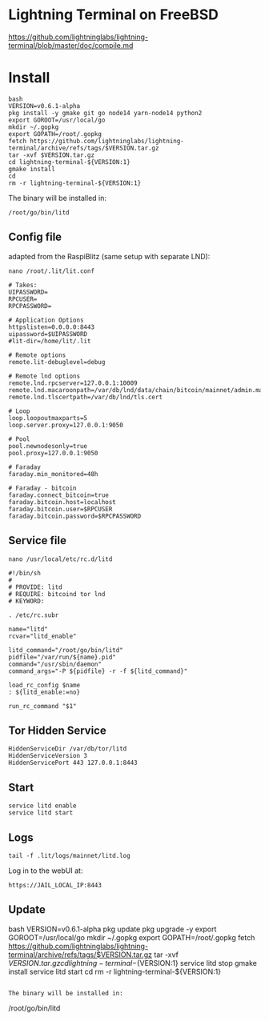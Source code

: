 # Lightning Terminal on FreeBSD

https://github.com/lightninglabs/lightning-terminal/blob/master/doc/compile.md

# Install

```
bash
VERSION=v0.6.1-alpha
pkg install -y gmake git go node14 yarn-node14 python2
export GOROOT=/usr/local/go
mkdir ~/.gopkg
export GOPATH=/root/.gopkg
fetch https://github.com/lightninglabs/lightning-terminal/archive/refs/tags/$VERSION.tar.gz
tar -xvf $VERSION.tar.gz
cd lightning-terminal-${VERSION:1}
gmake install
cd
rm -r lightning-terminal-${VERSION:1}
```

The binary will be installed in:
```
/root/go/bin/litd 
```

## Config file
adapted from the RaspiBlitz (same setup with separate LND):

```
nano /root/.lit/lit.conf

```
```
# Takes:
UIPASSWORD=
RPCUSER=
RPCPASSWORD=
```
```
# Application Options
httpslisten=0.0.0.0:8443
uipassword=$UIPASSWORD
#lit-dir=/home/lit/.lit

# Remote options
remote.lit-debuglevel=debug

# Remote lnd options
remote.lnd.rpcserver=127.0.0.1:10009
remote.lnd.macaroonpath=/var/db/lnd/data/chain/bitcoin/mainnet/admin.macaroon
remote.lnd.tlscertpath=/var/db/lnd/tls.cert

# Loop
loop.loopoutmaxparts=5
loop.server.proxy=127.0.0.1:9050

# Pool
pool.newnodesonly=true
pool.proxy=127.0.0.1:9050

# Faraday
faraday.min_monitored=48h

# Faraday - bitcoin
faraday.connect_bitcoin=true
faraday.bitcoin.host=localhost
faraday.bitcoin.user=$RPCUSER
faraday.bitcoin.password=$RPCPASSWORD
```

## Service file

```
nano /usr/local/etc/rc.d/litd
```

```
#!/bin/sh
#
# PROVIDE: litd
# REQUIRE: bitcoind tor lnd
# KEYWORD:

. /etc/rc.subr

name="litd"
rcvar="litd_enable"

litd_command="/root/go/bin/litd"
pidfile="/var/run/${name}.pid"
command="/usr/sbin/daemon"
command_args="-P ${pidfile} -r -f ${litd_command}"

load_rc_config $name
: ${litd_enable:=no}

run_rc_command "$1"
```

## Tor Hidden Service

```
HiddenServiceDir /var/db/tor/litd
HiddenServiceVersion 3
HiddenServicePort 443 127.0.0.1:8443
```

## Start
```
service litd enable
service litd start
```

## Logs
```
tail -f .lit/logs/mainnet/litd.log 
```

Log in to the webUI at:
```
https://JAIL_LOCAL_IP:8443
```

## Update

bash
VERSION=v0.6.1-alpha
pkg update
pkg upgrade -y
export GOROOT=/usr/local/go
mkdir ~/.gopkg
export GOPATH=/root/.gopkg
fetch https://github.com/lightninglabs/lightning-terminal/archive/refs/tags/$VERSION.tar.gz
tar -xvf $VERSION.tar.gz
cd lightning-terminal-${VERSION:1}
service litd stop
gmake install
service litd start
cd
rm -r lightning-terminal-${VERSION:1}
```

The binary will be installed in:
```
/root/go/bin/litd 